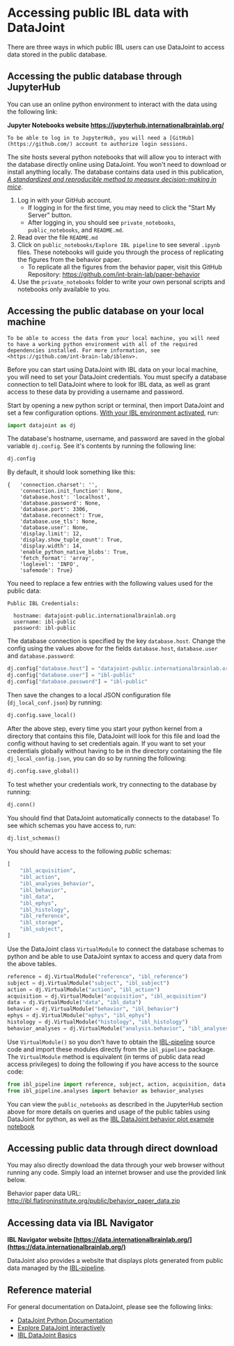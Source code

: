 # Accessing public IBL data with DataJoint

There are three ways in which public IBL users can use DataJoint to access data stored in the public database.

## Accessing the public database through JupyterHub

You can use an online python environment to interact with the data using the following link:

**Jupyter Notebooks website <https://jupyterhub.internationalbrainlab.org/>**

```{important}
To be able to log in to JupyterHub, you will need a [GitHub](https://github.com/) account to authorize login sessions.
```

The site hosts several python notebooks that will allow you to interact with the database directly online using DataJoint. You won't need to download or install anything locally. The database contains data used in this publication, [_A standardized and reproducible method to measure decision-making in mice_](https://doi.org/10.1101/2020.01.17.909838_).

1. Log in with your GitHub account.
   - If logging in for the first time, you may need to click the "Start My Server" button.
   - After logging in, you should see `private_notebooks`, `public_notebooks`, and `README.md`.
2. Read over the file `README.md`
3. Click on `public_notebooks/Explore IBL pipeline` to see several `.ipynb` files. These notebooks will guide you through the process of replicating the figures from the behavior paper.
   - To replicate all the figures from the behavior paper, visit this GitHub Repository: <https://github.com/int-brain-lab/paper-behavior>
4. Use the `private_notebooks` folder to write your own personal scripts and notebooks only available to you.

## Accessing the public database on your local machine

```{important}
To be able to access the data from your local machine, you will need to have a working python environment with all of the required dependencies installed. For more information, see <https://github.com/int-brain-lab/iblenv>.
```

Before you can start using DataJoint with IBL data on your local machine, you will need to set your DataJoint credentials. You must specify a database connection to tell DataJoint where to look for IBL data, as well as grant access to these data by providing a username and password. 

Start by opening a new python script or terminal, then import DataJoint and set a few configuration options. [With your IBL environment activated](../02_installation.md), run:

```python
import datajoint as dj
```

The database's hostname, username, and password are saved in the global variable `dj.config`. See it's contents by running the following line:

```python
dj.config
```

By default, it should look something like this:

```
{   'connection.charset': '',
    'connection.init_function': None,
    'database.host': 'localhost',
    'database.password': None,
    'database.port': 3306,
    'database.reconnect': True,
    'database.use_tls': None,
    'database.user': None,
    'display.limit': 12,
    'display.show_tuple_count': True,
    'display.width': 14,
    'enable_python_native_blobs': True,
    'fetch_format': 'array',
    'loglevel': 'INFO',
    'safemode': True}
```

You need to replace a few entries with the following values used for the public data: 

```{important}
Public IBL Credentials:

  hostname: datajoint-public.internationalbrainlab.org
  username: ibl-public
  password: ibl-public
```

The database connection is specified by the key `database.host`. Change the config using the values above for the fields `database.host`, `database.user` and `database.password`:

```python
dj.config["database.host"] = "datajoint-public.internationalbrainlab.org"
dj.config["database.user"] = "ibl-public"
dj.config["database.password"] = "ibl-public"
```

Then save the changes to a local JSON configuration file (`dj_local_conf.json`) by running:

```python
dj.config.save_local()
```

After the above step, every time you start your python kernel from a directory that contains this file, DataJoint will look for this file and load the config without having to set credentials again. If you want to set your credentials globally without having to be in the directory containing the file `dj_local_config.json`, you can do so by running the following:

```python
dj.config.save_global()
```

To test whether your credentials work, try connecting to the database by running:

```python
dj.conn()
```

You should find that DataJoint automatically connects to the database! To see which schemas you have access to, run:

```python
dj.list_schemas()
```

You should have access to the following _public_ schemas:

```python
[
    "ibl_acquisition",
    "ibl_action",
    "ibl_analyses_behavior",
    "ibl_behavior",
    "ibl_data",
    "ibl_ephys",
    "ibl_histology",
    "ibl_reference",
    "ibl_storage",
    "ibl_subject",
]
```

Use the DataJoint class `VirtualModule` to connect the database schemas to python and be able to use DataJoint syntax to access and query data from the above tables. 

```python
reference = dj.VirtualModule("reference", "ibl_reference")
subject = dj.VirtualModule("subject", "ibl_subject")
action = dj.VirtualModule("action", "ibl_action")
acquisition = dj.VirtualModule("acquisition", "ibl_acquisition")
data = dj.VirtualModule("data", "ibl_data")
behavior = dj.VirtualModule("behavior", "ibl_behavior")
ephys = dj.VirtualModule("ephys", "ibl_ephys")
histology = dj.VirtualModule("histology", "ibl_histology")
behavior_analyses = dj.VirtualModule("analysis.behavior", "ibl_analyses_behavior")
```

Use `VirtualModule()` so you don't have to obtain the [IBL-pipeline](https://github.com/int-brain-lab/IBL-pipeline) source code and import these modules directly from the `ibl_pipeline` package. The `VirtualModule` method is equivalent (in terms of public data read access privileges) to doing the following if you have access to the source code:

```python
from ibl_pipeline import reference, subject, action, acquisition, data, behavior, ephys, histology
from ibl_pipeline.analyses import behavior as behavior_analyses
```

You can view the `public_notebooks` as described in the JupyterHub section above for more details on queries and usage of the public tables using DataJoint for python, as well as the [IBL DataJoint behavior plot example notebook](../notebooks/dj_intro/dj_intro.ipynb) 

## Accessing public data through direct download

You may also directly download the data through your web browser without running any code. Simply load an internet browser and use the provided link below.

Behavior paper data URL: <http://ibl.flatironinstitute.org/public/behavior_paper_data.zip>

## Accessing data via IBL Navigator

**IBL Navigator website [https://data.internationalbrainlab.org/](https://data.internationalbrainlab.org/)**

DataJoint also provides a website that displays plots generated from public data managed by the [IBL-pipeline](https://github.com/int-brain-lab/IBL-pipeline). 

## Reference material

For general documentation on DataJoint, please see the following links:

- [DataJoint Python Documentation](https://docs.datajoint.org/python/)
- [Explore DataJoint interactively](https://tutorials.datajoint.io/)
- [IBL DataJoint Basics](https://int-brain-lab.github.io/iblenv/notebooks/dj_basics/dj_basics.html)
